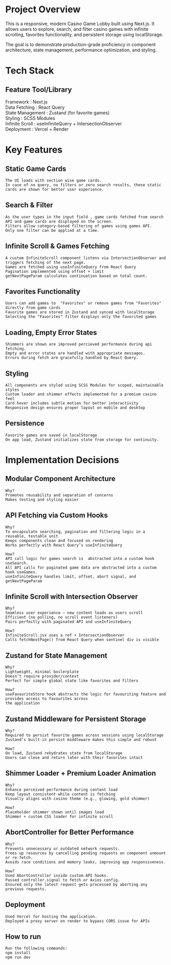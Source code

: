 #  Project Overview

This is a responsive, modern Casino Game Lobby built using Next.js. It allows users to explore, search, and filter casino games with infinite scrolling, favorites functionality, and persistent storage using localStorage.

The goal is to demonstrate production-grade proficiency in component architecture, state management, performance optimization, and styling.

#  Tech Stack

 Feature           Tool/Library                            
 -------------------------------------------
 Framework        :  Next.js                 
 Data Fetching    :  React Query                             
 State Management :  Zustand (for favorite games)                     
 Styling          :  SCSS Modules                            
 Infinite Scroll  :  useInfiniteQuery + IntersectionObserver   
 Deployment       :  Vercel + Render


#  Key Features 

## Static Game Cards 
    The UI loads with section wise game cards.
    In case of no query, no filters or zero search results, these static cards are shown for better user experience.

## Search & Filter 
    As the user types in the input field , game cards fetched from search API and game cards are displayed on the screen. 
    Filters allow category-based filtering of games using games API. 
    Only one filter can be applied at a time.

## Infinite Scroll & Games Fetching
    A custom InfiniteScroll component listens via IntersectionObserver and triggers fetching of the next page.
    Games are fetched using useInfiniteQuery from React Query
    Pagination implemented using offset + limit
    getNextPageParam calculates continuation based on total count.

## Favorites Functionality
    Users can add games to  "Favorites" or remove games from "Favorites" directly from game cards
    Favorite games are stored in Zustand and synced with localStorage
    Selecting the "Favorites" filter displays only the favorited games

## Loading, Empty Error States
    Shimmers are shown are improved percieved performance during api fetching.
    Empty and error states are handled with appropriate messages.
    Errors during fetch are gracefully handled by React Query.

## Styling
    All components are styled using SCSS Modules for scoped, maintainable styles
    Custom loader and shimmer effects implemented for a premium casino feel
    Card hover includes subtle motion for better interactivity
    Responsive design ensures proper layout on mobile and desktop

## Persistence
    Favorite games are saved in localStorage
    On app load, Zustand initializes state from storage for continuity. 




#  Implementation Decisions

##  Modular Component Architecture

    Why?
    Promotes reusability and separation of concerns
    Makes testing and styling easier

## API Fetching via Custom Hooks

    Why?
    To encapsulate searching, pagination and filtering logic in a reusable, testable unit
    Keeps components clean and focused on rendering
    Works perfectly with React Query’s useInfiniteQuery

    How?
    API call logic for games search is  abstracted into a custom hook useSearch.
    All API calls for paginated game data are abstracted into a custom hook useGames.
    useInfiniteQuery handles limit, offset, abort signal, and getNextPageParam

##  Infinite Scroll with Intersection Observer

    Why?
    Seamless user experience — new content loads as users scroll
    Efficient (no polling, no scroll event listeners)
    Pairs perfectly with paginated API and useInfiniteQuery

    How?
    InfiniteScroll.jsx uses a ref + IntersectionObserver
    Calls fetchNextPage() from React Query when sentinel div is visible

## Zustand for State Management 

    Why?
    Lightweight, minimal boilerplate
    Doesn’t require provider/context
    Perfect for simple global state like favorites and filters

    How?
    useFavouriteStore hook abstracts the logic for favouriting feature and provides access to favourites across
    the application 

## Zustand  Middleware for Persistent Storage

    Why?
    Required to persist favorite games across sessions using localStorage
    Zustand’s built-in persist middleware makes this simple and robust

    How?
    On load, Zustand rehydrates state from localStorage
    Users can close and return later with their favorites intact

## Shimmer Loader + Premium Loader Animation
    
    Why?
    Enhance perceived performance during content load
    Keep layout consistent while content is fetching
    Visually aligns with casino theme (e.g., glowing, gold shimmer)

    How?
    Placeholder shimmer shown until images load
    Shimmer + custom CSS loader for infinite scroll 

## AbortController for Better Performance

    Why?
    Prevents unnecessary or outdated network requests.
    Frees up resources by cancelling pending requests on component unmount or re-fetch.
    Avoids race conditions and memory leaks, improving app responsiveness.

    How?
    Used AbortController inside custom API hooks.
    Passed controller.signal to fetch or Axios config.
    Ensured only the latest request gets processed by aborting any previous requests.


## Deployment 
    Used Vercel for hosting the application.
    Deployed a proxy server on render to bypass CORS issue for APIs

##  How to run
    Run the following commands:
    npm install
    npm run dev